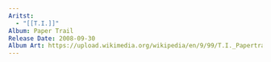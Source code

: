 ```yaml
---
Aritst:
  - "[[T.I.]]"
Album: Paper Trail
Release Date: 2008-09-30
Album Art: https://upload.wikimedia.org/wikipedia/en/9/99/T.I._Papertrail.jpg
---
```

